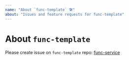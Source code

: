 ```yaml
---
name: "About `func-template` 🛠️"
about: "Issues and feature requests for func-template"
---
```


# About `func-template`

Please create issue on `func-template` repo: [func-service](https://github.com/unix/func-template)

